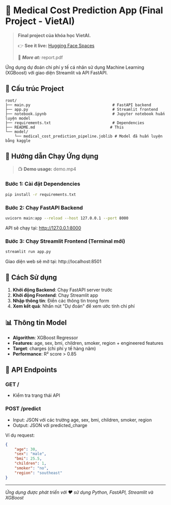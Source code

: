 # 🏥 Medical Cost Prediction App (Final Project - VietAI)

> **Final project của khóa học VietAI.**
> 
> 👉 **See it live:** [Hugging Face Spaces](https://huggingface.co/spaces/nguyentl2203/xgbmodelVietAI)
> 
> 📄 ***More at:*** report.pdf


Ứng dụng dự đoán chi phí y tế cá nhân sử dụng Machine Learning (XGBoost) với giao diện Streamlit và API FastAPI.

## 📁 Cấu trúc Project

```
root/
├── main.py                                    # FastAPI backend
├── app.py                                     # Streamlit frontend
├── notebook.ipynb                             # Jupyter notebook huấn luyện model
├── requirements.txt                           # Dependencies
├── README.md                                 # This
└── model/
    └── medical_cost_prediction_pipeline.joblib # Model đã huấn luyện bằng kaggle
```

## 🚀 Hướng dẫn Chạy Ứng dụng

> 📺 **Demo usage:** demo.mp4

### Bước 1: Cài đặt Dependencies

```bash
pip install -r requirements.txt
```

### Bước 2: Chạy FastAPI Backend

```bash
uvicorn main:app --reload --host 127.0.0.1 --port 8000
```

API sẽ chạy tại: http://127.0.0.1:8000

### Bước 3: Chạy Streamlit Frontend (Terminal mới)

```bash
streamlit run app.py
```

Giao diện web sẽ mở tại: http://localhost:8501

## 🎯 Cách Sử dụng

1. **Khởi động Backend**: Chạy FastAPI server trước
2. **Khởi động Frontend**: Chạy Streamlit app
3. **Nhập thông tin**: Điền các thông tin trong form
4. **Xem kết quả**: Nhấn nút "Dự đoán" để xem ước tính chi phí

## 📊 Thông tin Model

- **Algorithm**: XGBoost Regressor
- **Features**: age, sex, bmi, children, smoker, region + engineered features
- **Target**: charges (chi phí y tế hàng năm)
- **Performance**: R² score > 0.85

## 🔧 API Endpoints

### GET /
- Kiểm tra trạng thái API

### POST /predict
- Input: JSON với các trường age, sex, bmi, children, smoker, region
- Output: JSON với predicted_charge

Ví dụ request:
```json
{
    "age": 30,
    "sex": "male", 
    "bmi": 25.5,
    "children": 1,
    "smoker": "no",
    "region": "southeast"
}
```



---
*Ứng dụng được phát triển với ❤️ sử dụng Python, FastAPI, Streamlit và XGBoost*
